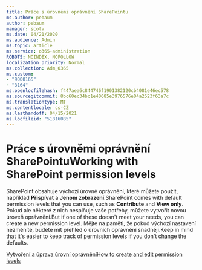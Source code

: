 ```yaml
---
title: Práce s úrovněmi oprávnění SharePointu
ms.author: pebaum
author: pebaum
manager: scotv
ms.date: 04/21/2020
ms.audience: Admin
ms.topic: article
ms.service: o365-administration
ROBOTS: NOINDEX, NOFOLLOW
localization_priority: Normal
ms.collection: Adm_O365
ms.custom:
- "9000165"
- "3164"
ms.openlocfilehash: f447aea6c844746f1901382120cb4081e46ec578
ms.sourcegitcommit: 8bc60ec34bc1e40685e3976576e04a2623f63a7c
ms.translationtype: MT
ms.contentlocale: cs-CZ
ms.lasthandoff: 04/15/2021
ms.locfileid: "51816085"
---
```

# <a name="working-with-sharepoint-permission-levels"></a><span data-ttu-id="fd915-102">Práce s úrovněmi oprávnění SharePointu</span><span class="sxs-lookup"><span data-stu-id="fd915-102">Working with SharePoint permission levels</span></span>

<span data-ttu-id="fd915-103">SharePoint obsahuje výchozí úrovně oprávnění, které můžete použít, například **Přispívat** a **Jenom zobrazení**.</span><span class="sxs-lookup"><span data-stu-id="fd915-103">SharePoint comes with default permission levels that you can use, such as **Contribute** and **View only**.</span></span> <span data-ttu-id="fd915-104">Pokud ale některé z nich nesplňuje vaše potřeby, můžete vytvořit novou úroveň oprávnění.</span><span class="sxs-lookup"><span data-stu-id="fd915-104">But if one of these doesn't meet your needs, you can create a new permission level.</span></span> <span data-ttu-id="fd915-105">Mějte na paměti, že pokud výchozí nastavení nezměníte, budete mít přehled o úrovních oprávnění snadněji.</span><span class="sxs-lookup"><span data-stu-id="fd915-105">Keep in mind that it's easier to keep track of permission levels if you don't change the defaults.</span></span>

[<span data-ttu-id="fd915-106">Vytvoření a úprava úrovní oprávnění</span><span class="sxs-lookup"><span data-stu-id="fd915-106">How to create and edit permission levels</span></span>](https://docs.microsoft.com/sharepoint/how-to-create-and-edit-permission-levels)